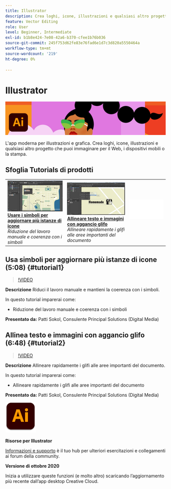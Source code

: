 ```yaml
---
title: Illustrator
description: Crea loghi, icone, illustrazioni e qualsiasi altro progetto che puoi immaginare per il Web, i dispositivi mobili o la stampa
feature: Vector Editing
role: User
level: Beginner, Intermediate
exl-id: b1b8e424-7e08-42a6-b370-cfee1b76b036
source-git-commit: 245f753d62fe83e76fad6e1d7c3d820a5550464a
workflow-type: tm+mt
source-wordcount: '219'
ht-degree: 0%

---
```


# Illustrator

![Immagine esercitazione eroe](../assets/Illustrator.jpg)

L&#39;app moderna per illustrazioni e grafica. Crea loghi, icone, illustrazioni e qualsiasi altro progetto che puoi immaginare per il Web, i dispositivi mobili o la stampa.

## Sfoglia Tutorials di prodotti

<table style="table-layout:fixed">
<tr>
 <td>
   <a href="illustrator.md#tutorial1">
      <img alt="Usare i simboli per aggiornare più istanze di icone" src="../assets/Illustrator_symbols_sokol_thumbnail.jpg" />
   </a>
    <div>
   <a href="illustrator.md#tutorial1"><strong>Usare i simboli per aggiornare più istanze di icone</strong></a>
    </div>
    <em>Riduzione del lavoro manuale e coerenza con i simboli</em>
    <br>
  </td>
  <td>
    <a href="illustrator.md#tutorial2">
        <img alt="Allineare testo e immagini con aggancio glifo" src="../assets/illustrator_glyphAlign_sokol_thumbnail.jpg" />
    </a>
    <div>
    <a href="illustrator.md#tutorial2"><strong>Allineare testo e immagini con aggancio glifo</strong></a>
    </div>
    <em>Allineare rapidamente i glifi alle aree importanti del documento</em>
    <br>
  </td>
  <td>
    <img alt="Spaziatore" src="../assets/Whitespacer.png" />
    <div>
    <br>
  </td>
</tr>
</table>

## Usa simboli per aggiornare più istanze di icone (5:08) {#tutorial1}

>[!VIDEO](https://video.tv.adobe.com/v/326816?hidetitle=true)

**Descrizione**
Riduci il lavoro manuale e mantieni la coerenza con i simboli.

In questo tutorial imparerai come:
* Riduzione del lavoro manuale e coerenza con i simboli

**Presentato da:**
Patti Sokol, Consulente Principal Solutions (Digital Media)

## Allinea testo e immagini con aggancio glifo (6:48) {#tutorial2}

>[!VIDEO](https://video.tv.adobe.com/v/326817?hidetitle=true)

**Descrizione**
Allineare rapidamente i glifi alle aree importanti del documento.

In questo tutorial imparerai come:
* Allineare rapidamente i glifi alle aree importanti del documento

**Presentato da:**
Patti Sokol, Consulente Principal Solutions (Digital Media)

![Logo Illustrator](../assets/ai_appicon_96.png)

**Risorse per Illustrator**

[Informazioni e supporto](https://helpx.adobe.com/support/illustrator.html) è il tuo hub per ulteriori esercitazioni e collegamenti ai forum della community.

**Versione di ottobre 2020**

Inizia a utilizzare queste funzioni (e molto altro) scaricando l’aggiornamento più recente dall’app desktop Creative Cloud.
